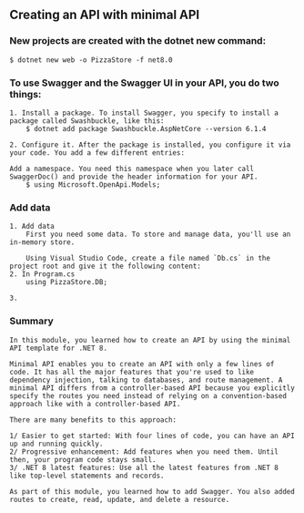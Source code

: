 ## Creating an API with minimal API

### New projects are created with the dotnet new command:
    $ dotnet new web -o PizzaStore -f net8.0

### To use Swagger and the Swagger UI in your API, you do two things:
    1. Install a package. To install Swagger, you specify to install a package called Swashbuckle, like this:
        $ dotnet add package Swashbuckle.AspNetCore --version 6.1.4   

    2. Configure it. After the package is installed, you configure it via your code. You add a few different entries:

    Add a namespace. You need this namespace when you later call SwaggerDoc() and provide the header information for your API.
        $ using Microsoft.OpenApi.Models;

### Add data
    1. Add data
        First you need some data. To store and manage data, you'll use an in-memory store.

        Using Visual Studio Code, create a file named `Db.cs` in the project root and give it the following content:
    2. In Program.cs
        using PizzaStore.DB;

    3.
### Summary
    In this module, you learned how to create an API by using the minimal API template for .NET 8.

    Minimal API enables you to create an API with only a few lines of code. It has all the major features that you're used to like dependency injection, talking to databases, and route management. A minimal API differs from a controller-based API because you explicitly specify the routes you need instead of relying on a convention-based approach like with a controller-based API.

    There are many benefits to this approach:

    1/ Easier to get started: With four lines of code, you can have an API up and running quickly.
    2/ Progressive enhancement: Add features when you need them. Until then, your program code stays small.
    3/ .NET 8 latest features: Use all the latest features from .NET 8 like top-level statements and records.
    
    As part of this module, you learned how to add Swagger. You also added routes to create, read, update, and delete a resource.